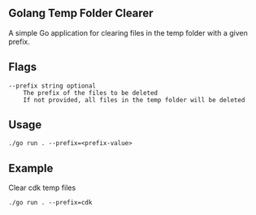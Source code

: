 ## Golang Temp Folder Clearer

A simple Go application for clearing files in the temp folder with a given prefix.

## Flags
```
--prefix string optional
    The prefix of the files to be deleted
    If not provided, all files in the temp folder will be deleted
```

## Usage
```
./go run . --prefix=<prefix-value>
```
## Example
Clear cdk temp files
```
./go run . --prefix=cdk
```
